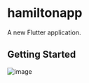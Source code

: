 # hamiltonapp

A new Flutter application.

## Getting Started 


![image](https://user-images.githubusercontent.com/5441882/100285047-3ae05880-2f81-11eb-9b46-d215a2bd1a6f.png)
